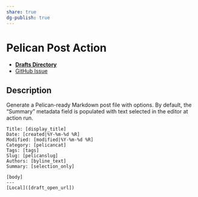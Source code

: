 ```yaml
---
share: true
dg-publish: true
---
```

# Pelican Post Action
- [**Drafts Directory**](https://directory.getdrafts.com/a/2AE)
- [GitHub Issue](https://github.com/extratone/drafts/issues/62)
  
## Description

Generate a Pelican-ready Markdown post file with options. By default, the “Summary” metadata field is populated with text selected in the editor at action run.


```
Title: [display_title]
Date: [created|%Y-%m-%d %R]
Modified: [modified|%Y-%m-%d %R]
Category: [pelicancat]
Tags: [tags]
Slug: [pelicanslug]
Authors: [byline_text]
Summary: [selection_only]

[body]
---
[Local]([draft_open_url])
```